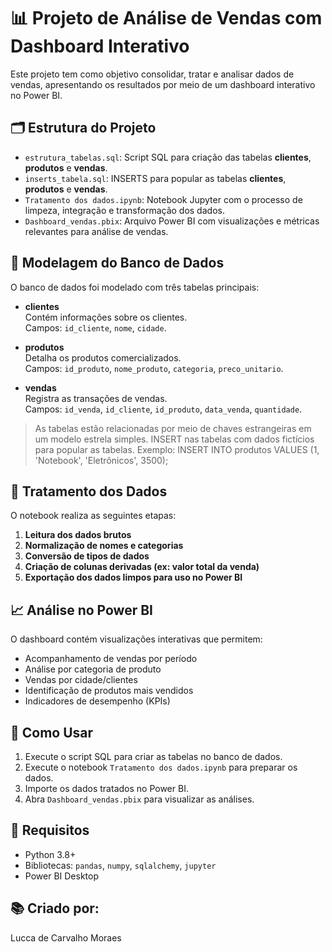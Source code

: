 # 📊 Projeto de Análise de Vendas com Dashboard Interativo

Este projeto tem como objetivo consolidar, tratar e analisar dados de vendas, apresentando os resultados por meio de um dashboard interativo no Power BI.

## 🗂️ Estrutura do Projeto

- `estrutura_tabelas.sql`: Script SQL para criação das tabelas **clientes**, **produtos** e **vendas**.
-  `inserts_tabela.sql`: INSERTS para popular as tabelas **clientes**, **produtos** e **vendas**.
- `Tratamento dos dados.ipynb`: Notebook Jupyter com o processo de limpeza, integração e transformação dos dados.
- `Dashboard_vendas.pbix`: Arquivo Power BI com visualizações e métricas relevantes para análise de vendas.

## 🧱 Modelagem do Banco de Dados

O banco de dados foi modelado com três tabelas principais:

- **clientes**  
  Contém informações sobre os clientes.  
  Campos: `id_cliente`, `nome`, `cidade`.

- **produtos**  
  Detalha os produtos comercializados.  
  Campos: `id_produto`, `nome_produto`, `categoria`, `preco_unitario`.

- **vendas**  
  Registra as transações de vendas.  
  Campos: `id_venda`, `id_cliente`, `id_produto`, `data_venda`, `quantidade`.

> As tabelas estão relacionadas por meio de chaves estrangeiras em um modelo estrela simples.
INSERT nas tabelas com dados fictícios para popular as tabelas.
> Exemplo: INSERT INTO produtos VALUES (1, 'Notebook', 'Eletrônicos', 3500);

## 🔧 Tratamento dos Dados

O notebook realiza as seguintes etapas:

1. **Leitura dos dados brutos**
2. **Normalização de nomes e categorias**
3. **Conversão de tipos de dados**
4. **Criação de colunas derivadas (ex: valor total da venda)**
5. **Exportação dos dados limpos para uso no Power BI**

## 📈 Análise no Power BI

O dashboard contém visualizações interativas que permitem:

- Acompanhamento de vendas por período
- Análise por categoria de produto
- Vendas por cidade/clientes
- Identificação de produtos mais vendidos
- Indicadores de desempenho (KPIs)

## 🚀 Como Usar

1. Execute o script SQL para criar as tabelas no banco de dados.
2. Execute o notebook `Tratamento dos dados.ipynb` para preparar os dados.
3. Importe os dados tratados no Power BI.
4. Abra `Dashboard_vendas.pbix` para visualizar as análises.

## 📌 Requisitos

- Python 3.8+
- Bibliotecas: `pandas`, `numpy`, `sqlalchemy`, `jupyter`
- Power BI Desktop

## 📚 Criado por:

Lucca de Carvalho Moraes
